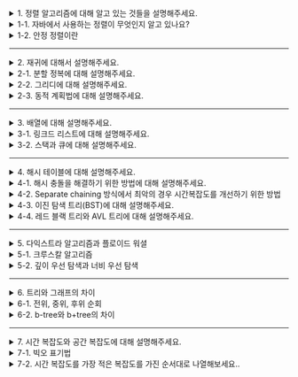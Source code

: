 <details>
  <summary>1. 정렬 알고리즘에 대해 알고 있는 것들을 설명해주세요.</summary>

#### 버블 정렬(Bubble sort)
버블 정렬은 서로 인접한 두 원소를 비교하여 정렬하는 알고리즘입니다. 인접한 두 원소의 크기가 순서대로 되어 있지 않다면 서로 교환합니다.

첫번째 루프가 종료되면 (오름차순인 경우) 가장 큰 자료가 가장 마지막으로 이동하므로 두번째 루프에서는 마지막 자료는 정렬에서 제외됩니다. 이처럼 루프를 반복할수록 정렬에서 제외되는 데이터가 하나씩 늘어납니다.
```java
public void bubble(int[] arr) {
    for (int i = 0; i < arr.length-1; i++) {
        for (int j = 1; j < arr.length - i; j++) {
            if (arr[j] < arr[j - 1]) {
                int temp = arr[j - 1];
                arr[j - 1] = arr[j];
                arr[j] = temp;
            }
        }
    }
}
```

시간복잡도는 `(n-1)+(n-2)+(n-3)+...+2+1=n(n-1)/2`번의 비교를 수행하므로 O(n^2)입니다. 정렬되어 있는지 여부에 상관없이 비교를 수행하기 때문에 최선, 평균, 최악의 경우 모든 시간 복잡도가 O(n^2)으로 동일합니다.

#### 선택 정렬(Selection sort)
선택 정렬은 원소를 넣을 위치는 이미 정해져 있고, 어떤 원소를 넣을지 선택하는 알고리즘입니다.

첫번째 루프에서 가장 처음의 원소부터 마지막 원소까지 차례로 비교하면서 가장 작은 값을 찾습니다. 그런 다음 첫번째 원소와 가장 작은 원소를 서로 교환합니다. 두번째 루프에서는 첫번째 원소를 정렬에서 제외합니다. 이처럼 루프를 반복할수록 정렬에서 제외되는 데이터가 하나씩 늘어납니다.
```java
public void selection(int[] arr) {
    for(int i=0; i<arr.length-1; i++) {
        int idxMin = i;
        for(int j=i+1; j<arr.length; j++) {
            if(arr[j] < arr[idxMin]) {
                idxMin = j;
            }   
        }
        int temp = arr[idxMin];
        arr[idxMin] = arr[i];
        arr[i] = temp;
    }
}
```

시간복잡도는 `(n-1)+(n-2)+(n-3)+...+2+1=n(n-1)/2`번의 비교를 수행하므로 O(n^2)입니다.

#### 삽입 정렬(Insertion sort)
삽입 정렬은 배열의 모든 원소를 앞에서부터 차례대로 이미 정렬된 부분과 비교하여 자신의 위치를 찾아 삽입하는 알고리즘입니다.

두번째 원소부터 시작하여 앞의 원소들과 비교하여 삽입할 위치를 지정한 뒤, 원소를 뒤로 옮기고 지정한 자리에 삽입합니다. 
```java
public void insertion(int[] arr) {
    for(int i=1; i<arr.length; i++) {
        int temp = arr[i];
        int prev = i-1;
        while(prev >= 0 && arr[prev] > temp) {
            arr[prev+1] = arr[prev];
            prev--;
        }
        arr[prev+1] = temp;
    }
}
```

시간복잡도는 최악의 경우 `(n-1)+(n-2)+(n-3)+...+2+1=n(n-1)/2`번의 비교를 수행하므로 O(n^2)입니다. 그러나 최선의 경우 내부 루프에 진입하지 않고 `n-1`의 비교만 수행하므로 O(n)입니다.


#### 힙 정렬(Heap sort)
힙 정렬은 힙 트리를 구성하여 정렬을 수행하는 방법입니다. 힙은 완전 이진 트리의 일종으로 우선순위 큐를 위하여 만들어진 자료 구조입니다.

```java
void heapSort(int[] arr) {
    int n = arr.length;
    for(int i=n/2-1; i>=0; i--) {
        heapify(arr, n, i);
    }
}

void heapify(int[] arr, int n, int i) {
    int max = i;
    int left = 2*i+1;
    int right = 2*i+2;
    
    if(left < n && arr[left] > arr[max]) {
        max = left;
    }
    if(right < n && arr[right] > arr[max]) {
        max = right;
    }
}
```

시간복잡도는 O(nlogn)입니다.

#### 퀵 정렬(Quick sort)
퀵 정렬은 분할 정복 방법을 통해 정렬을 수행하며 평균적으로 매우 빠른 수행 속도를 가집니다.

배열 안에 있는 한 요소, 피벗을 선택합니다. 피벗을 기준으로 작은 요소들은 왼쪽으로, 큰 요소들은 오른 쪽으로 옮깁니다. 피벗을 제외한 왼쪽 배열과 오른쪽 배열에 대해 다시 정렬을 수행합니다. 이 과정을 더 이상 배열의 분할이 불가능할 때까지 진행합니다.
```java
public void quick(int[] arr, int left, int right) {
    if(left >= right) {
        return;
    }    
    
    int pivot = partition(arr, left, right);
    quick(arr, left, pivot - 1);
    quick(arr, pivot + 1, right);
}

private void pivot(int[] arr, int left, int right) {
    int pivot = arr[right];
    int sortedIndex = left;
    for(int i=left; i<right; i++) {
        if(arr[i] <= pivot) {
            swap(arr, i, sortedIndex);
            sortedIndex++;
        }   
    }
    swap(arr, sortedIndex, right);
    return sortedIndex;
}
```

시간복잡도는 배열의 길이가 2^n인 경우 logn의 깊이를 가지고 각 단계마다 n번의 비교를 수행하기 때문에 평균적으로 O(nlogn)입니다. 그러나 한쪽의 깊이만 계속해서 깊어지는 최악의 경우 n의 높이를 가지기 때문에 O(n^2)입니다.


#### 합병 정렬(Merge sort)
병합 정렬은 분할 정복 방법을 이용합니다.

정렬되지 않은 리스트를 절반으로 잘라 비슷한 크기의 두 부분 리스트로 나눕니다. 각 부분 리스트를 재귀적으로 합병 정렬을 이용해 정렬합니다. 나뉜 부분 리스트는 다시 하나의 정렬된 리스트로 합병합니다.
```java
public void mergeSort(int[] arr, int left, int right) {
    if(left >= right) {
        return;
    }
    int mid = (left + right) / 2;
    mergeSort(arr, left, mid);
    mergeSort(arr, mid + 1, right);
    merge(arr, left, mid, right);
}

void merge(int[] arr, int left, int mid, int right) {
    int leftIdx = left;
    int rightIdx = mid + 1;
    int sortedIdx = left;
    
    int[] temp = new int[right+1];
    while(leftIdx <= mid && rightIdx <= right) {
        if(arr[leftIdx] <= arr[rightIdx]) {
            temp[sortedIdx++] = arr[leftIdx++];
        } else {
            temp[sortedIdx++] = arr[rightIdx++];
        }   
    }
    
    if(leftIdx > mid) {
        for(int i=rightIdx; i<=right; i++) {
            temp[sortedIdx++] = arr[i];        
        }       
    } else {
        for(int i=leftIdx; i<=mid; i++) {
            temp[sortedIdx++] = arr[i];
        }
    }
    
    for(int i=left; i<=right; i++) {
        arr[i] = temp[i];
    }
}
```

</details>
<details>
  <summary>1-1. 자바에서 사용하는 정렬이 무엇인지 알고 있나요?</summary>

#### Arrays.sort()
`Arrays.sort()`의 경우 듀얼 피봇 퀵 정렬(Dual-Pivot Quicksort)를 사용합니다. 2개의 피벗을 두고 3개의 구간을 만들어 퀵 정렬을 사용합니다. 이는 모든 데이터 셋에 대해 O(nlogn)의 시간복잡도를 제공하며 기존 퀵 정렬의 구현보다 빠릅니다.

#### Collections.sort()
`Collections.sort()`의 경우 Tim sort를 사용합니다. 이는 삽입 정렬(Insertion sort)와 합병 정렬(Merge sort)를 결합하여 만든 정렬입니다. Insertion sort는 인접한 메모리와의 비교를 통해 참조 지역성의 원리를 잘 만족합니다. 이 때, Insertion sort의 상수 Ci와 O(nlogn) 정렬 알고리즘 중 C 값이 가장 작다고 알려진 Quick sort의 상수 Cq라 할 때, 작은 n에 대하여 `Ci*n^2 < Cq*nlogn`이 성립합니다.

이를 이용하여 전체를 작은 덩어리로 잘라 각각의 덩어리를 Insertion sort로 정렬한 뒤 병합하면 좀 더 빠르지 않을까 하는 것이 기본 아이디어입니다.

Tim sort는 실생활의 특성을 적용하여 여러 가지 최적화 기법을 도입한 정렬 알고리즘으로 일정한 패턴이 있는 일반적인 데이터에 대해서는 빠른 성능을 보여주며 O(nlogn)의 시간복잡도를 가집니다.

참고: https://d2.naver.com/helloworld/0315536


</details>
<details>
  <summary>1-2. 안정 정렬이란</summary>

정렬을 했을 때 중복된 값들의 순서가 변하지 않는다면 안정(stable) 정렬, 변하면 불안정 정렬이라고 합니다. 만일 학생 데이터와 같이 이름순으로 정렬된 데이터가 있을 때 성적 순으로 정렬하게 되면 안정 정렬의 경우 이름순이 유지되지만 불안정 정렬은 순서가 유지되지 않습니다.

- 안정 정렬
  - 거품 정렬
  - 삽입 정렬
  - 합병 정렬
- 불안정 정렬
  - 힙 정렬
  - 퀵 정렬
</details>

---

<details>
  <summary>2. 재귀에 대해서 설명해주세요.</summary>

재귀는 문제의 정의할 때 자기 자신을 참조하는 것을 뜻합니다. 재귀함수를 정의하는 경우 적절한 탈출조건을 설정해주어야 하며 탈출조건을 설정해주더라도 depth가 깊어지는 경우 스택 오버 플로우가 발생할 수 있습니다.
</details>
<details>
  <summary>2-1. 분할 정복에 대해 설명해주세요.</summary>

분할 정복은 커다란 문제를 작은 문제로 나눠가면서 용이하게 풀 수 있는 문제 단위로 나누어 해결하는 방법입니다.
</details>
<details>
  <summary>2-2. 그리디에 대해 설명해주세요.</summary>

그리디는 각 단계마다 최선의 방법을 선택하여 문제를 해결하는 방법입니다. 
</details>
<details>
  <summary>2-3. 동적 계획법에 대해 설명해주세요.</summary>

동적 계획법이란 복잡한 문제를 간단한 여러 개의 문제로 나누어 푸는 방법을 말합니다. 분할 정복과 유사한 접근 방식을 가지며 이미 계산한 부분 문제를 다시 이용하는 경우 이전에 계산해 둔 정답을 이용하여 속도를 향상시킵니다.
</details>

---

<details>
  <summary>3. 배열에 대해 설명해주세요.</summary>

배열은 연관된 데이터를 메모리상의 연속적인 공간에 순차적으로 미리 할당된 크기만큼 저장하는 자료 구조입니다. 인덱스를 통해 각 요소에 빠르게 접근 가능하며 데이터의 추가가 빠르나 배열의 중간에 데이터를 삽입하거나 삭제하는 경우 O(n)의 시간이 소요됩니다.

#### 동적인 배열
기본적으로 배열은 고정된 크기를 가지고 있기 때문에 크기를 넘어서는 데이터를 저장할 수 없습니다. 이 경우 더 큰 크기의 배열은 선언하여 기존 배열의 데이터를 모두 옮긴 뒤, 기존 배열을 메모리에 삭제하는 방식으로 동적인 배열을 구성할 수 있습니다.
</details>
<details>
  <summary>3-1. 링크드 리스트에 대해 설명해주세요.</summary>

링크드 리스트는 연관된 데이터를 메모리 상에 비연속적으로 저장하는 자료 구조입니다. 각각의 노드는 다음 노드를 가리키는 링크를 가지고 있으며 이를 통해 논리적인 연속성을 가집니다. 각 요소에 접근하기 위해서는 탐색을 수행해야하기 때문에 O(n)의 시간이 소요되나 리스트의 중간에 데이터 삽입, 삭제는 더 빠르게 수행할 수 있습니다. 

</details>
<details>
  <summary>3-2. 스택과 큐에 대해 설명해주세요.</summary>

스택은 후입선출(LIFO) 형태의 자료 구조이며, 큐는 선입선출(FIFO) 형태의 자료 구조입니다.

스택은 언두(undo), 괄호 유효성 검사 등에 활용할 수 있습니다. 큐는 대기열에 활용할 수 있습니다.
</details>

---

<details>
  <summary>4. 해시 테이블에 대해 설명해주세요.</summary>

해시 테이블은 키-값 쌍의 데이터를 효율적으로 탐색하기 위한 자료 구조입니다. 해시 함수에 키를 입력으로 넣은 해시값을 위치로 지정하여 키-값 쌍의 데이터를 저장합니다.
</details>
<details>
  <summary>4-1. 해시 충돌을 해결하기 위한 방법에 대해 설명해주세요.</summary>

#### Open addressing
개방 주소법은 충돌이 발생하는 경우 미리 정의한 규칙에 따라 해시 테이블의 비어 있는 슬롯을 탐색합니다. 별도의 자료구조를 사용하지 않으므로 추가적인 메모리를 적게 사용합니다. 빈 슬롯을 탐색하는 방법은 다음과 같은 것들이 있습니다.

- Linear probing(선형 조사법)
- Quadratic probing(이차 조사법)
- Double hashing(이중 해싱)

충돌 횟수가 많아지는 경우 특정 영역에 데이터가 집중되는 현상이 발생하여 평균 탐색 시간이 증가합니다.

#### Separate chaining
Separate chainig은 충돌이 발생하는 경우 링크드 리스트에 노드를 추가하여 데이터를 저장하는 방법입니다. 기본적으로 삽입, 검색, 삭제의 경우 O(1)의 시간복잡도를 가지지만 최악의 경우 (삽입한 요소의 길이만큼) O(m)의 시간복잡도를 가집니다.

</details>
<details>
  <summary>4-2. Separate chaining 방식에서 최악의 경우 시간복잡도를 개선하기 위한 방법</summary>

자가 균형 이진 탐색 트리(self-balancing Binary Search Tree)를 이용하여 최악의 경우 O(logm)으로 시간복잡도를 개선할 수 있습니다. 자바의 HashMap의 경우 일정 크기 이상에서는 레드-블랙 트리를 이용하여 시간복잡도를 개선하고 있습니다.
</details>
<details>
<summary>4-3. 이진 탐색 트리(BST)에 대해 설명해주세요.</summary>

#### 이진 탐색 트리(Binary Search Tree, BST)
이진 탐색 트리는 정렬된 트리입니다. 부모 노드의 왼쪽 서브 트리에는 해당 노드보다 작은 값을 가진 노드들로, 오른쪽 서브 트리에는 해당 노드보다 큰 값을 가진 노드들로 구성되어 있는 이진 트리입니다. 삽입과 검색, 삭제는 모두 O(logn)의 시간복잡도를 가지나 트리가 한 쪽으로 치우쳐지는 경우  O(n)의 시간복잡도를 가집니다.
</details>
<details>
<summary>4-4. 레드 블랙 트리와 AVL 트리에 대해 설명해주세요.</summary>

레드 블랙 트리와 AVL 트리는 모두 자가 균형 이진 트리의 일종입니다.

#### 레드-블랙 트리

- 레드-블랙 트리에서 모든 노드는 빨간색 혹은 검은색입니다.
- 루트 노드와 리프 노드는 검은색으로 구성되어 있습니다. 
- 빨간색 노드의 자식은 검은색이며 검은색 노드의 자식은 어떤 색이어도 상관없습니다. 
- 모든 리프 노드에서의 black depth는 동일합니다.

새롭게 삽입되는 노드는 항상 빨간색이며, 빨간색 노드가 연속되는 경우 Restructuring, Recoloring 두 가지 방법을 이용합니다.

새롭게 삽입할 노드를 N(new), 부모 노드를 P(parent), 조상 노드를 G(grand parent), 삼촌 노드를 U(uncle)이라고 할때 삼촌 노드가 검은색인 경우 Restructuring, 빨간색인 경우 Recoloring을 수행합니다.

##### Restructuring
1. 새로운 노드 N, 부모 노드 P, 조상 노드 G를 오름차순으로 정렬합니다.
2. 셋 중 중간값을 부모로 만들고 나머지 둘을 자식으로 만듭니다.
3. 새로 부모가 된 노드를 검은색으로 만들고 나머지 자식들을 빨간색으로 만듭니다.

##### Recoloring
1. 부모 노드 P, 삼촌 노드 U를 검은색으로 바꾸고 조상 노드 G를 빨간색으로 바꿉니다.
2. 조상 노드 G가 루트 노드인 경우 검은색으로 바꿉니다.
3. 조상 노드 G를 빨간색으로 바꿨을 때 다시 빨간색이 연속되는 경우 Restructuring 또는 Recoloring을 진행합니다.

#### AVL 트리

- 이진 트리의 속성을 가진다.
- 왼쪽, 오른쪽 서브 트리의 높이 차이가 최대 1이다.
- 높이 차이가 1보다 커지면 회전(rotation)을 통해 균형을 잡아 차이를 줄인다.
- AVL 트리는 높이를 logN으로 유지하지 때문에 검색, 삽입, 삭제의 시간 복잡도는 O(logN)이다.
- 균형을 맞추기 위해 Balance Factor라는 방법을 이용합니다.


#### 레드 블랙 vs AVL

AVL은 레드 블랙에 비해 더 엄격한 균형을 유지하기 때문에 더 빠른 조회를 제공합니다.

레드 블랙은 덜 엄격하기 때문에 삽입과 삭제가 더 빠릅니다.

</details>

---

<details>
  <summary>5. 다익스트라 알고리즘과 플로이드 워셜</summary>

#### 다익스트라
다익스트라 알고리즘은 한 정점에서 다른 모든 정점으로 가능 최단 경로를 구하는 알고리즘입니다. 방향 유무는 상관 없으며 음수 간선이 존재한다면 사용할 수 없습니다. 우선순위 큐를 사용하는 경우 해당 알고리즘의 시간복잡도는 O(|E|+|V|log|V|)입니다. 

#### 플로이드-워셜
플로이드-워셜 알고리즘은 그래프에서 가능한 모든 노드 쌍에 대해 최단 거리를 구하는 알고리즘입니다. 다익스트라와 달리 모든 노드 쌍에 대해 최단 거리를 구하고, 음의 가중치를 가지는 그래프에도 쓸 수 있다는 차이점이 있습니다. 시간복잡도는 O(V^3)입니다.

#### 벨먼-포드
벨먼-포드 알고리즘은 한 정점에서 다른 정점 사이의 최단 경로를 구하는 알고리즘입니다. 그래프가 가중치를 가지는 방향있는 간선으로 이루어져있을 때 서로 다른 두 정점 사이의 최단 경로를 구할 수 있습니다. 이 때, 다익스트라와는 달리 간선의 가중치가 음수인 경우에도 사용할 수 있습니다. 시간복잡도는 O(|V||E|)입니다.
</details>
<details>
  <summary>5-1. 크루스칼 알고리즘</summary>

#### 스패닝 트리
스패닝 트리는 그래프에서 모든 노드를 포함하면서 사이클이 존재하지 않는 부분 그래프를 뜻합니다.

#### 최소 스패닝 트리(MST)
최소 스패닝 트리는 최소한의 비용으로 구성되는 스패닝 트리를 말합니다.

#### 크루스칼 알고리즘
크루스칼 알고리즘은 최소 싱장 트리 알고리즘으로 간선의 가중치 합이 최소가 되도록 모든 노드를 연결시킵니다. 크루스칼 알고리즘은 다음 과정을 따라서 동작합니다.
1. 그래프의 모든 간선을 가중치를 기준으로 오름차순 정렬합니다.
2. 간선을 하나씩 확인하며 싸이클이 발생하는지 확인합니다. 싸이클이 발생하지 않는 경우 트리에 추가하고, 발생하는 경우 추가하지 않습니다.

이는 유니온 파인드를 이용하여 구현할 수 있습니다. 간선을 하나씩 추가하며 싸이클이 발생하지 않게 집합(union)을 구하면 최소 신장 트리를 구할 수 있습니다. 

</details>
<details>
  <summary>5-2. 깊이 우선 탐색과 너비 우선 탐색</summary>

#### 깊이 우선 탐색(DFS)
그래프 상에 존재하는 임의의 한 정점으로부터 시작하여 다음 분기(branch)로 넘어가기 전에 해당 분기를 완벽하게 탐색하는 방법입니다. 모든 노드를 방문하고자 하는 경우 이를 사용할 수 있으며 순환 호출 또는 스택을 이용하여 구현할 수 있습니다.

시간복잡도는 인접 리스트로 표현된 그래프의 경우 O(n+e)이며 인접 행렬인 경우 O(n^2)입니다.

#### 너비 우선 탐색(BFS)
그래프 상에 존재하는 임의의 한 정점으로부터 시작하여 인접한 노드를 먼저 탐색하는 방법입니다. 두 노드 사이의 경로를 찾고 싶을 때 이를 사용할 수 있으며 큐를 사용하여 구현할 수 있습니다.

시간복잡도는 인접 리스트로 표현된 그래프의 경우 O(n+e)이며 인접 행렬인 경우 O(n^2)입니다.
</details>

---

<details>
<summary>6. 트리와 그래프의 차이</summary>

#### 그래프
그래프란 노드와 노드를 연결하는 간선으로 이루어진 자료 구조입니다. 이를 통해 연결되어 있는 객체 간의 관계를 표현할 수 있습니다.

- 특징
  - 노드 간에 경로는 2개 이상 존재할 수 있습니다.
  - 그래프는 순환 또는 비순환 구조를 이룹니다.
  - 그래프는 방향성을 가지거나 방향성을 가지지 않을 수 있습니다.
  - 부모, 자식 관계라는 개념이 없습니다.

#### 트리
그래프와 같이 노드와 노드를 연결하는 간선으로 이루어진 자료 구조입니다. 그러나 두 개의 노드 사이에 반드시 1개의 경로만 존재하며 사이클이 존재하지 않는 방향 그래프입니다.

- 특징
  - 부모, 자식 관계가 존재합니다.
  - N개의 노드가 있을 때, N-1개의 간선이 존재합니다.
  - 방향성이 존재하고 사이클은 존재하지 않습니다.

</details>
<details>
<summary>6-1. 전위, 중위, 후위 순회</summary>

전위 순회는 root - 왼쪽 - 오른쪽 순입니다.

중위 순회는 왼쪽 - root - 오른쪽 순입니다.

후위 순회는 왼쪽 - 오른쪽 - root 순입니다.

</details>
<details>
<summary>6-2. b-tree와 b+tree의 차이</summary>

B-Tree는 브랜치 노드에 키와 데이터를 담을 수 있습니다. 

반면, B+Tree는 브랜치 노드에는 키만 담을 수 있습니다. 리프 노드에 키와 데이터를 담고, 리프 노드끼리 링크드 리스트로 연결되어 있습니다.

#### 장점

- 하나의 노드에 더 많은 key를 수용할 수 있어 트리의 높이가 낮아집니다.
- 리프 노드에 모든 데이터가 존재하고 링크드 리스트로 이어져 있기 때문에 풀 스캔 시 리프 노드만 읽으면 됩니다.

</details>

---

<details>
<summary>7. 시간 복잡도와 공간 복잡도에 대해 설명해주세요.</summary>

시간 복잡도는 알고리즘을 수행하는 데 연산이 이루어진 횟수를 말합니다.

공간 복잡도는 프로그램 실행과 완료에 얼마나 많은 공간이 필요한지를 나타냅니다.
</details>
<details>
<summary>7-1. 빅오 표기법</summary>

시간 복잡도를 표현하는데 일반적으로 사용하는 표기법입니다. 알고리즘 효율성을 상한선 기준으로 표시하기 때문에 어떤 경우에도 보장되는 알고리즘의 성능을 나타냅니다. 상수항과 가장 높은 차수의 항 외에는 무시합니다.

이 외에 빅 세타 표기법은 상한과 하한 사이를, 빅 오메가 표기법은 하한선을 기준으로 표시합니다.

</details>
<details>
<summary>7-2. 시간 복잡도를 가장 적은 복잡도를 가진 순서대로 나열해보세요..</summary>

O(1) -> O(log(n)) -> O(n) -> O(nlog(n)) -> O(n^2) -> O(2^n) -> O(n!) 

</details>
